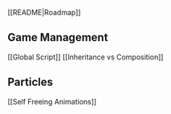 [[README|Roadmap]]

## Game Management
[[Global Script]]
[[Inheritance vs Composition]]

## Particles
[[Self Freeing Animations]]
